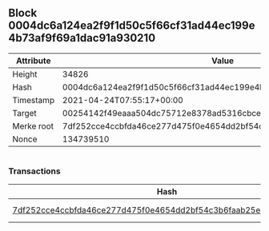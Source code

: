 ## Block 0004dc6a124ea2f9f1d50c5f66cf31ad44ec199e4b73af9f69a1dac91a930210

Attribute | Value
--- | ---
Height | 34826
Hash | 0004dc6a124ea2f9f1d50c5f66cf31ad44ec199e4b73af9f69a1dac91a930210
Timestamp | 2021-04-24T07:55:17+00:00
Target | 00254142f49eaaa504dc75712e8378ad5316cbcead634704b3734b6271167cc4
Merke root | 7df252cce4ccbfda46ce277d475f0e4654dd2bf54c3b6faab25e5b850548ba24
Nonce | 134739510

```

```

### Transactions

Hash | Amount
--- | ---
[7df252cce4ccbfda46ce277d475f0e4654dd2bf54c3b6faab25e5b850548ba24](7df252cce4ccbfda46ce277d475f0e4654dd2bf54c3b6faab25e5b850548ba24.md) | 10.00000000 SKEPTI 
